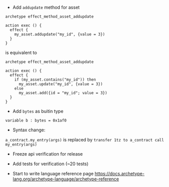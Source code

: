 - Add `addupdate` method for asset

```
archetype effect_method_asset_addupdate

action exec () {
  effect {
    my_asset.addupdate("my_id", {value = 3})
  }
}
```
is equivalent to
```
archetype effect_method_asset_addupdate

action exec () {
  effect {
    if (my_asset.contains("my_id")) then
      my_asset.update("my_id", {value = 3})
    else
      my_asset.add({id = "my_id"; value = 3})
  }
}
```

- Add `bytes` as buitin type

```
variable b : bytes = 0x1af0
```

- Syntax change:

`a_contract.my_entry(args)` is replaced by `transfer 1tz to a_contract call my_entry(args)`

- Freeze api verification for release
- Add tests for verification (~20 tests)

- Start to write language reference page
https://docs.archetype-lang.org/archetype-language/archetype-reference
